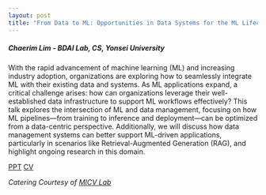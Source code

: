 ```yaml
---
layout: post
title: "From Data to ML: Opportunities in Data Systems for the ML Lifecycle"
---
```


<h5>
    Chaerim Lim - BDAI Lab, CS, Yonsei University
</h5>

With the rapid advancement of machine learning (ML) and increasing industry adoption, organizations are exploring how to seamlessly integrate ML with their existing data and systems. As ML applications expand, a critical challenge arises: how can organizations leverage their well-established data infrastructure to support ML workflows effectively? This talk explores the intersection of ML and data management, focusing on how ML pipelines—from training to inference and deployment—can be optimized from a data-centric perspective. Additionally, we will discuss how data management systems can better support ML-driven applications, particularly in scenarios like Retrieval-Augmented Generation (RAG), and highlight ongoing research in this domain.

[PPT](https://docs.google.com/presentation/d/1kPgoUbWCSQO2ftBObuXDpnnA1wcGEwSB/edit?usp=drive_link&ouid=111948851444227468135&rtpof=true&sd=true)
[CV](https://www.linkedin.com/in/chaerim-lim-5a47b3291/)

<i>
    Catering Courtesy of <a href="https://micv.yonsei.ac.kr/">MICV Lab</a>
</i>
